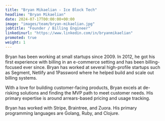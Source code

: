 ```yaml
---
title: "Bryan Mikaelian - Ice Block Tech"
headline: "Bryan Mikaelian"
date: 2024-07-17T00:00:00+00:00
image: "images/team/bryan-mikaelian.jpg"
jobtitle: "Founder / Billing Engineer"
linkedinurl: "https://www.linkedin.com/in/bryanmikaelian"
promoted: true
weight: 1
---
```


Bryan has been working at small startups since 2009. In 2012, he got his first experience with billing in an e-commerce setting and has been billing-focused ever since. Bryan has worked at several high-profile startups such as Segment, Netlify and 1Password where he helped build and scale out billing systems.

With a love for building customer-facing products, Bryan excels at de-risking solutions and finding the MVP path to meet customer needs. His primary expertise is around arrears-based pricing and usage tracking.

Bryan has worked with Stripe, Braintree, and Zuora. His primary programming languages are Golang, Ruby, and Clojure.
